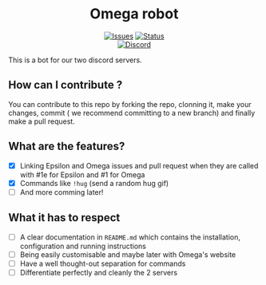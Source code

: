 <h1 align="center">Omega robot </h1>

<p align="center">
  <a href="https://github.com/Omega-Numworks/Omega-Robot/issues"><img alt="Issues" src="https://img.shields.io/github/issues/Omega-Numworks/Omega-robot?style=for-the-badge" /></a> <a href="https://github.com/Omega-Numworks/Omega-Robot"> <img alt ="Status" src="https://img.shields.io/badge/Status-Under%20developpement-yellow?style=for-the-badge"> </a>
  <br/>
  <a href="https://discord.gg/X2TWhh9"><img alt="Discord" src="https://img.shields.io/discord/663420259851567114?color=blue&labelColor=292929&label=chat%20-%20discord&logo=discord&style=for-the-badge" /></a>
</p>
This is a bot for our two discord servers.

## How can I contribute ?

You can contribute to this repo by forking the repo, clonning it, make your changes, commit ( we recommend committing to a new branch) and finally make a pull request.

##  What are the features?

- [x] Linking Epsilon and Omega issues and pull request when they are called with #1e for Epsilon and #1 for Omega
- [x] Commands like `!hug` (send a random hug gif)
- [ ] And more comming later!

## What it has to respect 
- [ ] A clear documentation in `README.md` which contains the installation, configuration and running instructions
- [ ] Being easily customisable and maybe later with Omega's website
- [ ] Have a well thought-out separation for commands
- [ ] Differentiate perfectly and cleanly the 2 servers
